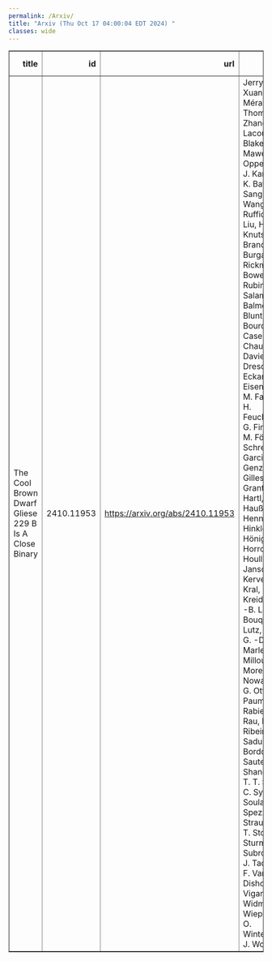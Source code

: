 ```yaml
---
permalink: /Arxiv/
title: "Arxiv (Thu Oct 17 04:00:04 EDT 2024) "
classes: wide
---
```

<table border="1" class="dataframe">
  <thead>
    <tr style="text-align: right;">
      <th>title</th>
      <th>id</th>
      <th>url</th>
      <th>authors</th>
      <th>Local Authors</th>
    </tr>
  </thead>
  <tbody>
    <tr>
      <td>The Cool Brown Dwarf Gliese 229 B Is A Close Binary</td>
      <td>2410.11953</td>
      <td><a href="https://arxiv.org/abs/2410.11953" target="_blank">https://arxiv.org/abs/2410.11953</a></td>
      <td>Jerry W. Xuan, A. Mérand, W. Thompson, Y. Zhang, S. Lacour, D. Blakely, D. Mawet, R. Oppenheimer, J. Kammerer, K. Batygin, A. Sanghi, J. Wang, J. -B. Ruffio, M. C. Liu, H. Knutson, W. Brandner, A. Burgasser, E. Rickman, R. Bowens-Rubin, M. Salama, W. Balmer, S. Blunt, G. Bourdarot, P. Caselli, G. Chauvin, R. Davies, A. Drescher, A. Eckart, F. Eisenhauer, M. Fabricius, H. Feuchtgruber, G. Finger, N. M. Förster Schreiber, P. Garcia, R. Genzel, S. Gillessen, S. Grant, M. Hartl, F. Haußmann, T. Henning, S. Hinkley, S. F. Hönig, M. Horrobin, M. Houllé, M. Janson, P. Kervella, Q. Kral, L. Kreidberg, J. -B. Le Bouquin, D. Lutz, F. Mang, G. -D. Marleau, F. Millour, N. More, M. Nowak, T. Ott, G. Otten, T. Paumard, S. Rabien, C. Rau, D. C. Ribeiro, M. Sadun Bordoni, J. Sauter, J. Shangguan, T. T. Shimizu, C. Sykes, A. Soulain, S. Spezzano, C. Straubmeier, T. Stolker, E. Sturm, M. Subroweit, L. J. Tacconi, E. F. Van Dishoeck, A. Vigan, F. Widmann, E. Wieprecht, T. O. Winterhalder, J. Woillez</td>
      <td>Ji Wang</td>
    </tr>
  </tbody>
</table>